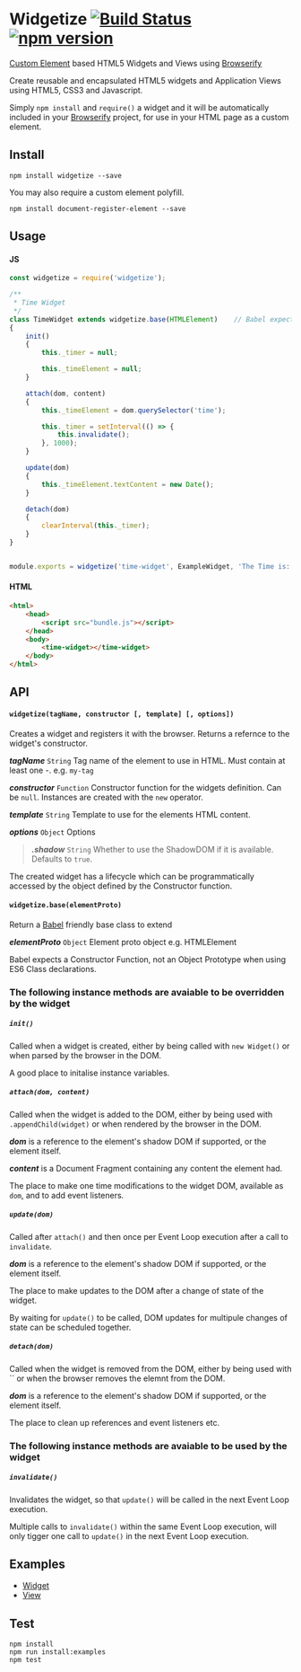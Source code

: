 # Widgetize [![Build Status](https://travis-ci.org/bealearts/widgetize.svg)](https://travis-ci.org/bealearts/widgetize) [![npm version](https://badge.fury.io/js/widgetize.svg)](http://badge.fury.io/js/widgetize)
[Custom Element](http://w3c.github.io/webcomponents/spec/custom/) based HTML5 Widgets and Views using [Browserify](http://browserify.org/)

Create reusable and encapsulated HTML5 widgets and Application Views using HTML5, CSS3 and Javascript. 

Simply ```npm install``` and ```require()``` a widget and it will be automatically included in your [Browserify](http://browserify.org/) project, for use in your HTML page as a custom element.

## Install
```shell
npm install widgetize --save
```

You may also require a custom element polyfill.

```shell
npm install document-register-element --save
```

## Usage

#### JS
```js
const widgetize = require('widgetize');

/**
 * Time Widget
 */
class TimeWidget extends widgetize.base(HTMLElement)	// Babel expects a Constructor Function, not an Object Prototype i.e. HTMLElement
{
    init() 
    {
        this._timer = null;

        this._timeElement = null;
    }

    attach(dom, content) 
    {
        this._timeElement = dom.querySelector('time');

        this._timer = setInterval(() => {
            this.invalidate();
        }, 1000);
    }

    update(dom) 
    {
        this._timeElement.textContent = new Date();
    }

    detach(dom)
    {
        clearInterval(this._timer);
    }	
}


module.exports = widgetize('time-widget', ExampleWidget, 'The Time is: <span></span>');
```

#### HTML
```html
<html>
    <head>
        <script src="bundle.js"></script>
    </head>
    <body>
        <time-widget></time-widget>	
    </body>
</html>
```

## API

#### `widgetize(tagName, constructor [, template] [, options])`

Creates a widget and registers it with the browser. Returns a refernce to the widget's constructor.

**_tagName_** ```String``` Tag name of the element to use in HTML. Must contain at least one -. e.g. `my-tag`

**_constructor_** ```Function``` Constructor function for the widgets definition. Can be ```null```. Instances are created with the ```new``` operator.

**_template_** ```String``` Template to use for the elements HTML content.

**_options_** ```Object``` Options

> **_.shadow_**  ```String``` Whether to use the ShadowDOM if it is available. Defaults to ```true```.

The created widget has a lifecycle which can be programmatically accessed by the object defined by the Constructor function.


#### `widgetize.base(elementProto)`

Return a [Babel](https://babeljs.io/) friendly base class to extend

**_elementProto_** `Object` Element proto object e.g. HTMLElement

Babel expects a Constructor Function, not an Object Prototype when using ES6 Class declarations.



### The following instance methods are avaiable to be overridden by the widget

##### `init()` 

Called when a widget is created, either by being called with `new Widget()` or when parsed by the browser in the DOM.

A good place to initalise instance variables.

##### `attach(dom, content)` 

Called when the widget is added to the DOM, either by being used with `.appendChild(widget)` or when rendered by the browser in the DOM.

**_dom_** is a reference to the element's shadow DOM if supported, or the element itself.

**_content_** is a Document Fragment containing any content the element had.

The place to make one time modifications to the widget DOM, available as `dom`, and to add event listeners.

##### `update(dom)` 

Called after `attach()` and then once per Event Loop execution after a call to `invalidate`.

**_dom_** is a reference to the element's shadow DOM if supported, or the element itself.

The place to make updates to the DOM after a change of state of the widget.

By waiting for `update()` to be called, DOM updates for multipule changes of state can be scheduled together.  

##### `detach(dom)` 

Called when the widget is removed from the DOM, either by being used with `` or when the browser removes the elemnt from the DOM.

**_dom_** is a reference to the element's shadow DOM if supported, or the element itself.

The place to clean up references and event listeners etc.

### The following instance methods are avaiable to be used by the widget

##### `invalidate()` 

Invalidates the widget, so that `update()` will be called in the next Event Loop execution.

Multiple calls to `invalidate()` within the same Event Loop execution, will only tigger one call to `update()` in the next Event Loop execution.



## Examples
- [Widget](examples/example-widget)
- [View](examples/example-view)


## Test

```shell
npm install
npm run install:examples
npm test
```


